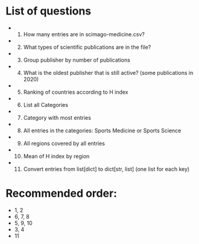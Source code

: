 # List of questions
- 1. How many entries are in scimago-medicine.csv? 
- 2. What types of scientific publications are in the file?
- 3. Group publisher by number of publications
- 4. What is the oldest publisher that is still active? (some publications in 2020)
- 5. Ranking of countries according to H index
- 6. List all Categories
- 7. Category with most entries
- 8. All entries in the categories: Sports Medicine or Sports Science
- 9. All regions covered by all entries
- 10. Mean of H index by region
- 11. Convert entries from list[dict] to dict[str, list] (one list for each key)

# Recommended order:
- 1, 2
- 6, 7, 8
- 5, 9, 10
- 3, 4
- 11
